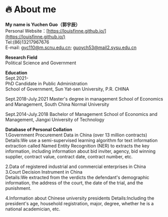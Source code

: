 # 🔥 About me  

**My name is Yuchen Guo（郭宇辰）**  
Personal Website：[https://louisfinne.github.io/](https://louisfinne.github.io/)  
Tel:(86)13217967676  
E-mail: gyc110@m.scnu.edu.cn; guoych53@mail2.sysu.edu.cn  
  
  **Research Field**  
Political Science and Government
  
  
**Education**  
Sept.2021-  
PhD Candidate in Public Administration &nbsp;&nbsp;&nbsp;&nbsp;&nbsp;                
School of Government, Sun Yat-sen University, P.R. CHINA  

Sept.2018-July.2021
Master's degree in management
School of Economics and Management, South China Normal University

Sept.2014-July.2018
Bachelor of Management
School of Economics and Management, Jiangxi University of Technology

 **Database of Personal Collation**  
 1.Government Procurement Data in China (over 13 million contracts)  
 Details:We use a semi-supervised learning algorithm for text 
information extraction called Named Entity Recognition (NER) to extracts the key information, 
including information about bid inviter, agency, bid winning supplier, contract value, contract date, 
contract number, etc.  

 2.Data of registered industrial and commercial enterprises in China  
 3.Court Decision Instrument in China  
 Details:We extracted from the verdicts the defendant's demographic information, the address of the court, the date of the trial, and the punishment.  
 
 4.Information about Chinese university presidents
 Details:Including the president's age, household registration, major, degree, whether he is a national academician, etc.
